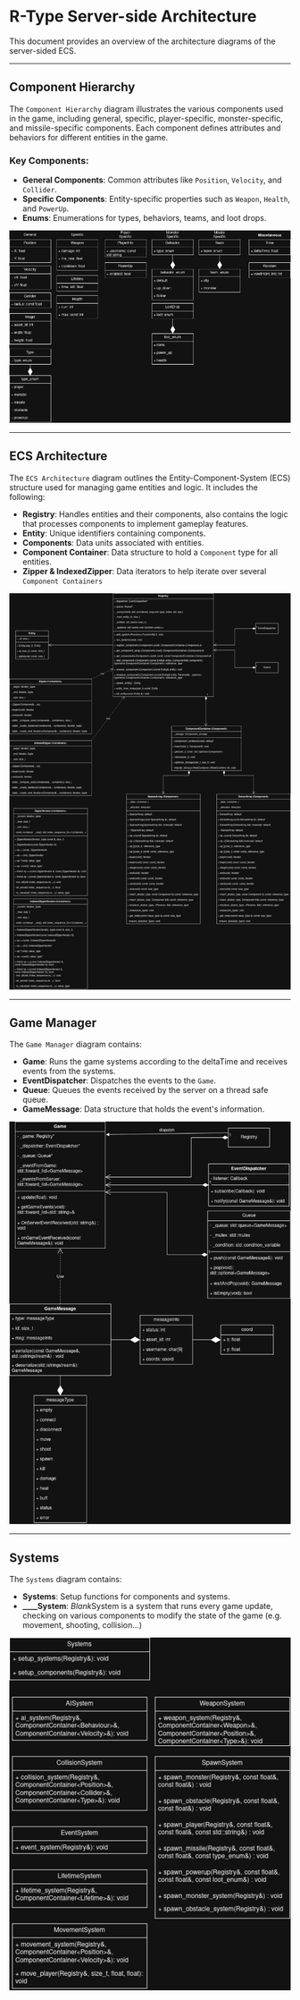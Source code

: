 # R-Type Server-side Architecture

This document provides an overview of the architecture diagrams of the server-sided ECS.

---

## Component Hierarchy

The `Component Hierarchy` diagram illustrates the various components used in the game, including general, specific, player-specific, monster-specific, and missile-specific components. Each component defines attributes and behaviors for different entities in the game.

### Key Components:

- **General Components**: Common attributes like `Position`, `Velocity`, and `Collider`.
- **Specific Components**: Entity-specific properties such as `Weapon`, `Health`, and `PowerUp`.
- **Enums**: Enumerations for types, behaviors, teams, and loot drops.

![Component Hierarchy Placeholder](./components/r-type-Components.png)

---

## ECS Architecture

The `ECS Architecture` diagram outlines the Entity-Component-System (ECS) structure used for managing game entities and logic. It includes the following:

- **Registry**: Handles entities and their components, also contains the logic that processes components to implement gameplay features.
- **Entity**: Unique identifiers containing components.
- **Components**: Data units associated with entities.
- **Component Container**: Data structure to hold a `Component` type for all entities.
- **Zipper & IndexedZipper**: Data iterators to help iterate over several `Component Containers`

![ECS Architecture Placeholder](./ECS/r-type-ECS.png)

---

## Game Manager

The `Game Manager` diagram contains:

- **Game**: Runs the game systems according to the deltaTime and receives events from the systems.
- **EventDispatcher**: Dispatches the events to the `Game`.
- **Queue**: Queues the events received by the server on a thread safe queue.
- **GameMessage**: Data structure that holds the event's information.

![Game Manager Placeholder](./manager/r-type-Manager.png)

---

## Systems

The `Systems` diagram contains:

- **Systems**: Setup functions for components and systems.
- **____System**: *Blank*System is a system that runs every game update, checking on various components to modify the state of the game (e.g. movement, shooting, collision...)

![Game Manager Placeholder](./systems/r-type-Systems.png)
